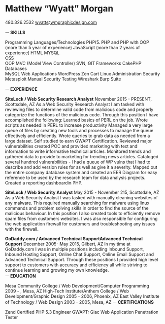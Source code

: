 # Matthew “Wyatt” Morgan
480.326.2532
wyatt@wmgraphicdesign.com

ㅡ
**SKILLS**

Programming Languages/Technologies 
PHP(5. PHP and PHP with OOP (more than 5 year of experience) 
JavaScript (more than 2 years of experience) 
HTML 
MYSQL  
CSS   
OOP
MVC (Model View Controller) 
SVN, GIT 
Frameworks 
CakePHP
Databases  
MySQL 
Web Applications
WordPress
Zen Cart
Linux Administration
Security
Metasploit
Manual Security Testing 
Wireshark
Burp Suite

ㅡ
**EXPERIENCE**

**SiteLock / Web Security Research Analyst**
November 2015 - PRESENT,  Scottsdale, AZ
As a Web Security Research Analyst I am tasked with reviewing files to determine valid code from malicious code and properly categorize the functions of the malicious code. Through this position I have accomplished the following:
Learned basics of PERL on the job.
Wrote scripts as needed in PERL to increase productivity
Managed a very large queue of files by creating new tools and processes to manage the queue effectively and efficiently.
Wrote queries to grab data as needed from a large dataset.
Self studied to earn GWAPT Certification.
Reviewed major vulnerabilities created POC and provided marketing with text and information to write informative technical articles. 
Monitored trends and gathered data to provide to marketing for trending news articles.
Cataloged several hundred vulnerabilities - I had a queue of WP vulns that I had to describe and add version rules for as well as give it a severity.
Mapped out the entire company database system and created an EER Diagram for easy reference to be used by the research team for data analysis projects.
Created a reporting dashboardin PHP.

**SiteLock / Web Security Analyst**
May 2015 - November 215, Scottsdale, AZ
As a Web Security Analyst I was tasked with manually cleaning websites of any malware. This required manually searching for malware using linux commands and problem solving skills in order to find the source of the malicious behaviour.  In this position I also created tools to efficiently remove spam files from customers websites. I was also responsible for configuring the web application firewall for customers and troubleshooting any issues with the firewall.

**GoDaddy.com / Advanced Technical SupportAdvanced Technical Support**
December 2005- May 2015, Gilbert, AZ
In my time at GoDaddy.com I was in multiple positions including Inbound Support, Inbound Hosting Support, Online Chat Support, Online Email Support and Advanced Technical Support. Through these positions I provided high level support to customers with accuracy and efficiency all while striving to continue learning and growing my own knowledge.  
ㅡ
**EDUCATION**

Mesa Community College / Web Development/Computer Programming
2009 - , Mesa, AZ
High-Tech Institute/Anthem College / Web Development/Graphic Design
2005 - 2006, Phoenix, AZ
East Valley Institute of Technology / Web Design
2003 - 2005, Mesa, AZ
ㅡ
**CERTIFICATIONS**

Zend Certified PHP 5.3 Engineer 
GWAPT: Giac Web Application Penetration Tester

